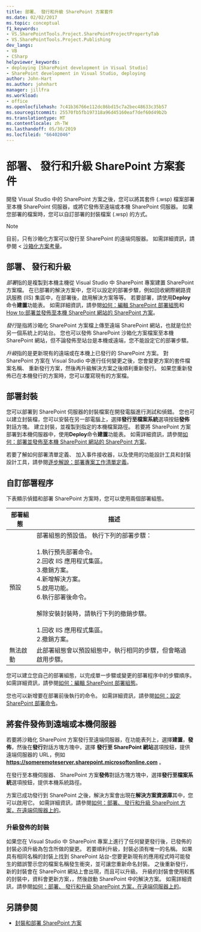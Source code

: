 ```yaml
---
title: 部署、 發行和升級 SharePoint 方案套件
ms.date: 02/02/2017
ms.topic: conceptual
f1_keywords:
- VS.SharePointTools.Project.SharePointProjectPropertyTab
- VS.SharePointTools.Project.Publishing
dev_langs:
- VB
- CSharp
helpviewer_keywords:
- deploying [SharePoint development in Visual Studio]
- SharePoint development in Visual Studio, deploying
author: John-Hart
ms.author: johnhart
manager: jillfra
ms.workload:
- office
ms.openlocfilehash: 7c41b36766e112dc86bd15c7a2bec48633c35b57
ms.sourcegitcommit: 25570fb5fb197318a96d45160eaf7def60d49b2b
ms.translationtype: MT
ms.contentlocale: zh-TW
ms.lasthandoff: 05/30/2019
ms.locfileid: "66402046"
---
```

# <a name="deploy-publish-and-upgrade-sharepoint-solution-packages"></a>部署、 發行和升級 SharePoint 方案套件
  開發 Visual Studio 中的 SharePoint 方案之後，您可以將其套件 (.wsp) 檔案部署至本機 SharePoint 伺服器，或將它發佈至遠端或本機 SharePoint 伺服器。 如果您部署的檔案時，您可以自訂部署的封裝檔案 (.wsp) 的方式。

> [!NOTE]
> 目前，只有沙箱化方案可以發行至 SharePoint 的遠端伺服器。 如需詳細資訊，請參閱 <<c0> [ 沙箱化方案考量](../sharepoint/sandboxed-solution-considerations.md)。

## <a name="deploy-publish-and-upgrade"></a>部署、 發行和升級
 *部署*指的是複製到本機主機從 Visual Studio 中 SharePoint 專案建置 SharePoint 方案檔。 在已部署的解決方案中，您可以設定的部署步驟，例如回收網際網路資訊服務 (IIS) 集區中，在部署後，啟用解決方案等等。 若要部署，請使用**Deploy**命令**建置**功能表。 如需詳細資訊，請參閱[如何：編輯 SharePoint 部署組態](../sharepoint/how-to-edit-a-sharepoint-deployment-configuration.md)和[How to:部署並發佈至本機 SharePoint 網站的 SharePoint 方案](../sharepoint/how-to-deploy-and-publish-a-sharepoint-solution-to-a-local-sharepoint-site.md)。

 *發行*是指將沙箱化 SharePoint 方案檔上傳至遠端 SharePoint 網站，也就是位於另一個系統上的站台。 您也可以發佈 SharePoint 沙箱化方案檔案至本機 SharePoint 網站，但不論發佈至站台是本機或遠端，您不能設定它的部署步驟。

 *升級*指的是更新現有的遠端或在本機上已發行的 SharePoint 方案。 對 SharePoint 方案在 Visual Studio 中進行任何變更之後，您會變更方案的套件檔案名稱、 重新發行方案，然後再升級解決方案之後順利重新發行。 如果您重新發佈已在本機發行的方案時，您可以覆寫現有的方案檔。

## <a name="deploy-packages"></a>部署封裝
 您可以部署到 SharePoint 伺服器的封裝檔案在開發電腦進行測試和偵錯。 您也可以建立封裝檔，您可以安裝在另一部電腦上，選擇**發行至檔案系統**選項按鈕**發佈** 對話方塊。 建立封裝，並複製到指定的本機檔案路徑。 若要將 SharePoint 方案部署到本機伺服器中，使用**Deploy**命令**建置**功能表。 如需詳細資訊，請參閱[如何：部署並發佈至本機 SharePoint 網站的 SharePoint 方案](../sharepoint/how-to-deploy-and-publish-a-sharepoint-solution-to-a-local-sharepoint-site.md)。

 若要了解如何部署清單定義、 加入事件接收器，以及使用的功能設計工具和封裝設計工具，請參閱[逐步解說：部署專案工作清單定義](../sharepoint/walkthrough-deploying-a-project-task-list-definition.md)。

## <a name="customize-the-deployment-process"></a>自訂部署程序
 下表顯示偵錯和部署 SharePoint 方案時，您可以使用兩個部署組態。

|部署組態|描述|
|------------------------------|-----------------|
|預設|部署組態的預設值。 執行下列的部署步驟：<br /><br /> 1.執行預先部署命令。<br />2.回收 IIS 應用程式集區。<br />3.撤銷方案。<br />4.新增解決方案。<br />5.啟用功能。<br />6.執行部署後命令。<br /><br /> 解除安裝封裝時，請執行下列的撤銷步驟。<br /><br /> 1.回收 IIS 應用程式集區。<br />2.撤銷方案。|
|無法啟動|此部署組態會以預設組態中，執行相同的步驟，但會略過啟用步驟。|

 您可以建立您自己的部署組態，以完成單一步驟或變更的部署程序中的步驟順序。 如需詳細資訊，請參閱[如何：編輯 SharePoint 部署組態](../sharepoint/how-to-edit-a-sharepoint-deployment-configuration.md)。

 您也可以新增要在部署前後執行的命令。 如需詳細資訊，請參閱[如何：設定 SharePoint 部署命令](../sharepoint/how-to-set-sharepoint-deployment-commands.md)。

## <a name="publish-packages-to-a-remote-or-local-server"></a>將套件發佈到遠端或本機伺服器
 若要將沙箱化 SharePoint 方案發行至遠端伺服器，在功能表列上，選擇**建置**，**發佈**，然後在**發行**對話方塊方塊中，選擇  **發行至 SharePoint 網站**選項按鈕，提供遠端伺服器的 URL，例如 **https://someremoteserver.sharepoint.microsoftonline.com** 。

 在發行至本機伺服器、 SharePoint 方案**發佈**對話方塊方塊中，選擇**發行至檔案系統**選項按鈕，提供本機系統路徑。

 方案已成功發行到 SharePoint 之後，解決方案會出現在**解決方案資源庫**其中，您可以啟用它。 如需詳細資訊，請參閱[如何：部署、 發行和升級 SharePoint 方案，在遠端伺服器上的](../sharepoint/how-to-deploy-publish-and-upgrade-sharepoint-solutions-on-a-remote-server.md)。

### <a name="upgrade-published-packages"></a>升級發佈的封裝
 如果您在 Visual Studio 中 SharePoint 專案上進行了任何變更發行後，已發佈的封裝必須升級為包含所做的變更。 若要順利升級，封裝必須有唯一的名稱。 如果具有相同名稱的封裝上找到 SharePoint 站台-您要更新現有的應用程式時可能發生的錯誤警示您的檔案名稱發生衝突，並可讓您重新命名封裝。 之後重新發行，新的封裝會在 SharePoint 網站上會出現，而且可以升級。 升級的封裝會使用較舊的封裝中，資料會更新方案，，然後啟動 SharePoint 中的解決方案。 如需詳細資訊，請參閱[如何：部署、 發行和升級 SharePoint 方案，在遠端伺服器上的](../sharepoint/how-to-deploy-publish-and-upgrade-sharepoint-solutions-on-a-remote-server.md)。

## <a name="see-also"></a>另請參閱
- [封裝和部署 SharePoint 方案](../sharepoint/packaging-and-deploying-sharepoint-solutions.md)
